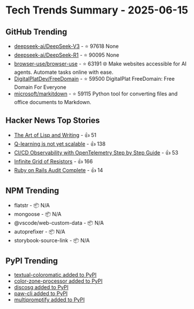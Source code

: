 # Tech Trends Summary - 2025-06-15

## GitHub Trending
- [deepseek-ai/DeepSeek-V3](https://github.com/deepseek-ai/DeepSeek-V3) - ⭐ 97618
  None
- [deepseek-ai/DeepSeek-R1](https://github.com/deepseek-ai/DeepSeek-R1) - ⭐ 90095
  None
- [browser-use/browser-use](https://github.com/browser-use/browser-use) - ⭐ 63191
  🌐 Make websites accessible for AI agents. Automate tasks online with ease.
- [DigitalPlatDev/FreeDomain](https://github.com/DigitalPlatDev/FreeDomain) - ⭐ 59500
  DigitalPlat FreeDomain: Free Domain For Everyone
- [microsoft/markitdown](https://github.com/microsoft/markitdown) - ⭐ 59115
  Python tool for converting files and office documents to Markdown.

## Hacker News Top Stories
- [The Art of Lisp and Writing](https://www.dreamsongs.com/ArtOfLisp.html) - 👍 51
- [Q-learning is not yet scalable](https://seohong.me/blog/q-learning-is-not-yet-scalable/) - 👍 138
- [CI/CD Observability with OpenTelemetry Step by Step Guide](https://signoz.io/blog/cicd-observability-with-opentelemetry/) - 👍 53
- [Infinite Grid of Resistors](https://www.mathpages.com/home/kmath668/kmath668.htm) - 👍 166
- [Ruby on Rails Audit Complete](https://ostif.org/ruby-on-rails-audit-complete/) - 👍 14

## NPM Trending
- flatstr - 📦 N/A
- mongoose - 📦 N/A
- @vscode/web-custom-data - 📦 N/A
- autoprefixer - 📦 N/A
- storybook-source-link - 📦 N/A

## PyPI Trending
- [textual-coloromatic added to PyPI](https://pypi.org/project/textual-coloromatic/)
- [color-zone-processor added to PyPI](https://pypi.org/project/color-zone-processor/)
- [discosg added to PyPI](https://pypi.org/project/discosg/)
- [paw-cli added to PyPI](https://pypi.org/project/paw-cli/)
- [multipromptify added to PyPI](https://pypi.org/project/multipromptify/)
